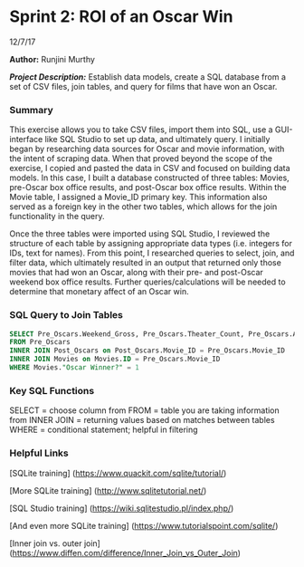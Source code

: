 # Sprint 2: ROI of an Oscar Win

12/7/17

**Author:** Runjini Murthy


__*Project Description:*__ Establish data models, create a SQL database from a set of CSV files, join tables, and query for films that have won an Oscar.


### Summary
This exercise allows you to take CSV files, import them into SQL, use a GUI-interface like SQL Studio to set up data, and ultimately query.  I initially began by researching data sources for Oscar and movie information, with the intent of scraping data.  When that proved beyond the scope of the exercise, I copied and pasted the data in CSV and focused on building data models.  In this case, I built a database constructed of three tables: Movies, pre-Oscar box office results, and post-Oscar box office results.  Within the Movie table, I assigned a Movie_ID primary key.  This information also served as a foreign key in the other two tables, which allows for the join functionality in the query.

Once the three tables were imported using SQL Studio, I reviewed the structure of each table by assigning appropriate data types (i.e. integers for IDs, text for names).  From this point, I researched queries to select, join, and filter data, which ultimately resulted in an output that returned only those movies that had won an Oscar, along with their pre- and post-Oscar weekend box office results.  Further queries/calculations will be needed to determine that monetary affect of an Oscar win.

### SQL Query to Join Tables
```SQL
SELECT Pre_Oscars.Weekend_Gross, Pre_Oscars.Theater_Count, Pre_Oscars.Average, Post_Oscars.Weekend_Gross, Post_Oscars.Theater_Count, Post_Oscars.Average, Movies.Name, Movies."Oscar Winner?"
FROM Pre_Oscars
INNER JOIN Post_Oscars on Post_Oscars.Movie_ID = Pre_Oscars.Movie_ID
INNER JOIN Movies on Movies.ID = Pre_Oscars.Movie_ID
WHERE Movies."Oscar Winner?" = 1

```

### Key SQL Functions
SELECT = choose column from
FROM = table you are taking information from
INNER JOIN = returning values based on matches between tables
WHERE = conditional statement; helpful in filtering

### Helpful Links
[SQLite training] (https://www.quackit.com/sqlite/tutorial/)

[More SQLite training] (http://www.sqlitetutorial.net/)

[SQL Studio training] (https://wiki.sqlitestudio.pl/index.php/)

[And even more SQLite training] (https://www.tutorialspoint.com/sqlite/)

[Inner join vs. outer join] (https://www.diffen.com/difference/Inner_Join_vs_Outer_Join)
